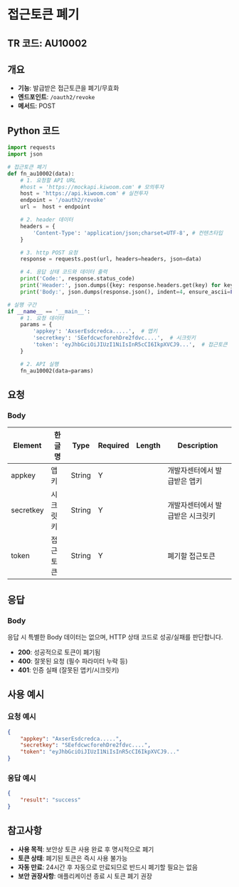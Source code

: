 # 접근토큰 폐기

## TR 코드: AU10002

## 개요
- **기능**: 발급받은 접근토큰을 폐기/무효화
- **엔드포인트**: `/oauth2/revoke`
- **메서드**: POST

## Python 코드

```python
import requests
import json

# 접근토큰 폐기
def fn_au10002(data):
	# 1. 요청할 API URL
	#host = 'https://mockapi.kiwoom.com' # 모의투자
	host = 'https://api.kiwoom.com' # 실전투자
	endpoint = '/oauth2/revoke'
	url =  host + endpoint

	# 2. header 데이터
	headers = {
		'Content-Type': 'application/json;charset=UTF-8', # 컨텐츠타입
	}

	# 3. http POST 요청
	response = requests.post(url, headers=headers, json=data)

	# 4. 응답 상태 코드와 데이터 출력
	print('Code:', response.status_code)
	print('Header:', json.dumps({key: response.headers.get(key) for key in ['next-key', 'cont-yn', 'api-id']}, indent=4, ensure_ascii=False))
	print('Body:', json.dumps(response.json(), indent=4, ensure_ascii=False))  # JSON 응답을 파싱하여 출력

# 실행 구간
if __name__ == '__main__':
	# 1. 요청 데이터
	params = {
		'appkey': 'AxserEsdcredca.....',  # 앱키
		'secretkey': 'SEefdcwcforehDre2fdvc....',  # 시크릿키
		'token': 'eyJhbGciOiJIUzI1NiIsInR5cCI6IkpXVCJ9...',  # 접근토큰
	}

	# 2. API 실행
	fn_au10002(data=params)
```

## 요청

### Body

| Element | 한글명 | Type | Required | Length | Description |
|---------|--------|------|----------|---------|-------------|
| appkey | 앱키 | String | Y | | 개발자센터에서 발급받은 앱키 |
| secretkey | 시크릿키 | String | Y | | 개발자센터에서 발급받은 시크릿키 |
| token | 접근토큰 | String | Y | | 폐기할 접근토큰 |

## 응답

### Body

응답 시 특별한 Body 데이터는 없으며, HTTP 상태 코드로 성공/실패를 판단합니다.

- **200**: 성공적으로 토큰이 폐기됨
- **400**: 잘못된 요청 (필수 파라미터 누락 등)
- **401**: 인증 실패 (잘못된 앱키/시크릿키)

## 사용 예시

### 요청 예시

```json
{
    "appkey": "AxserEsdcredca.....",
    "secretkey": "SEefdcwcforehDre2fdvc....",
    "token": "eyJhbGciOiJIUzI1NiIsInR5cCI6IkpXVCJ9..."
}
```

### 응답 예시

```json
{
    "result": "success"
}
```

## 참고사항

- **사용 목적**: 보안상 토큰 사용 완료 후 명시적으로 폐기
- **토큰 상태**: 폐기된 토큰은 즉시 사용 불가능
- **자동 만료**: 24시간 후 자동으로 만료되므로 반드시 폐기할 필요는 없음
- **보안 권장사항**: 애플리케이션 종료 시 토큰 폐기 권장